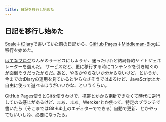 ```yaml
---
title: 日記を移行し始めた
---
```


日記を移行し始めた
------------------

[Sqale][]＋[tDiary][]で書いていた[前の日記][]から、[GitHub Pages][]＋[Middleman-Blog][]に移行を始めた。

[はてなブログ][]なんかのサービスにしようか、迷ったけれど結局静的サイトジェネレーターを選んだ。
サービスだと、更に移行する時にコンテンツを引き継ぐのが面倒そうだったからだ。あと、やるかやらないか分からないけど、というか、今までのtDiaryの運用を見ているとやらなさそうではあるけど、JavaScriptとか自由に使って遊べるほうがいいかな、というくらい。

GitHub Pages使うとGitを使うわけで、携帯とかから更新できなくて時代に逆行している感じがあるけど、まあ、まあ。Werckerとか使って、特定のブランチで書いたら（そこまではGitHub上のエディターでできる）自動で更新、とかやってもいいしね、必要になったら。

[Sqale]: http://sqale.jp/
[tDiary]: http://www.tdiary.org/
[前の日記]: http://apehuci-kitaitimakoto.sqale.jp/apehuci/
[GitHub Pages]: https://pages.github.com/
[Middleman-Blog]: https://middlemanapp.com/jp/basics/blogging/
[はてなブログ]: http://hatenablog.com/
